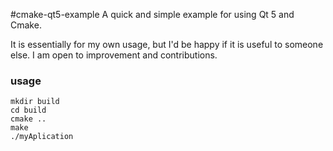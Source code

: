 #cmake-qt5-example
A quick and simple example for using Qt 5 and Cmake.

It is essentially for my own usage, but I'd be happy if it is useful to someone else.
I am open to improvement and contributions.

### usage

    mkdir build
    cd build
    cmake ..
    make
    ./myAplication

